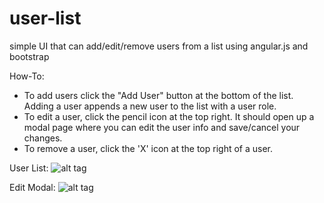 # user-list
simple UI that can add/edit/remove users from a list using angular.js and bootstrap

How-To:
* To add users click the "Add User" button at the bottom of the list. Adding a user appends a new user to the list with a user role.
* To edit a user, click the pencil icon at the top right. It should open up a modal page where you can edit the user info and save/cancel your changes.
* To remove a user, click the 'X' icon at the top right of a user.

User List:
![alt tag](https://github.com/dawong/user-list.git/imgs/user-list.PNG?raw=true)

Edit Modal:
![alt tag](https://github.com/dawong/user-list.git/imgs/edit-modal.PNG?raw=true)
